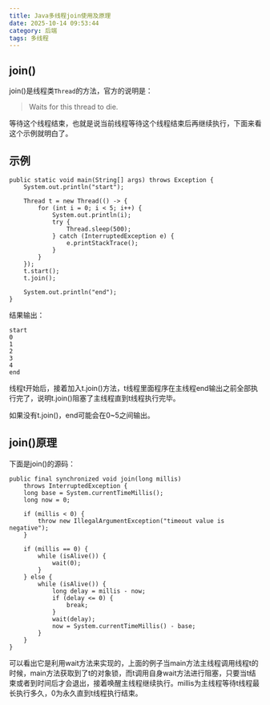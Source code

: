 ```yaml
---
title: Java多线程join使用及原理
date: 2025-10-14 09:53:44
category: 后端
tags: 多线程
---
```


## join()

join()是线程类`Thread`的方法，官方的说明是：

> Waits for this thread to die.

等待这个线程结束，也就是说当前线程等待这个线程结束后再继续执行，下面来看这个示例就明白了。

## 示例

```
public static void main(String[] args) throws Exception {
	System.out.println("start");

	Thread t = new Thread(() -> {
		for (int i = 0; i < 5; i++) {
			System.out.println(i);
			try {
				Thread.sleep(500);
			} catch (InterruptedException e) {
				e.printStackTrace();
			}
		}
	});
	t.start();
	t.join();

	System.out.println("end");
}
```

结果输出：


```
start
0
1
2
3
4
end
```

线程t开始后，接着加入t.join()方法，t线程里面程序在主线程end输出之前全部执行完了，说明t.join()阻塞了主线程直到t线程执行完毕。

如果没有t.join()，end可能会在0~5之间输出。


## join()原理

下面是join()的源码：

```
public final synchronized void join(long millis)
    throws InterruptedException {
    long base = System.currentTimeMillis();
    long now = 0;

    if (millis < 0) {
        throw new IllegalArgumentException("timeout value is negative");
    }

    if (millis == 0) {
        while (isAlive()) {
            wait(0);
        }
    } else {
        while (isAlive()) {
            long delay = millis - now;
            if (delay <= 0) {
                break;
            }
            wait(delay);
            now = System.currentTimeMillis() - base;
        }
    }
}
```

可以看出它是利用wait方法来实现的，上面的例子当main方法主线程调用线程t的时候，main方法获取到了t的对象锁，而t调用自身wait方法进行阻塞，只要当t结束或者到时间后才会退出，接着唤醒主线程继续执行。millis为主线程等待t线程最长执行多久，0为永久直到t线程执行结束。